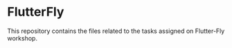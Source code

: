 # FlutterFly

This repository contains the files related to the tasks assigned on Flutter-Fly workshop.
